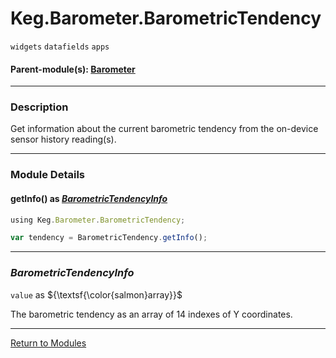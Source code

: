 # Keg.Barometer.BarometricTendency

`widgets` `datafields` `apps`

#### Parent-module(s): [Barometer](BAROMETER.md)

***

### Description

Get information about the current barometric tendency from the on-device sensor history reading(s).

***

### Module Details

#### getInfo() as _[BarometricTendencyInfo](BAROMETER.BAROMETRICTENDENCY.md#barometrictendencyinfo)_

```js
using Keg.Barometer.BarometricTendency;

var tendency = BarometricTendency.getInfo();
```

***

### _BarometricTendencyInfo_

`value` as ${\textsf{\color{salmon}array}}$

The barometric tendency as an array of 14 indexes of Y coordinates.

***

[Return to Modules](../MODULES.md)
